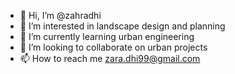 - 👋 Hi, I’m @zahradhi
- 👀 I’m interested in landscape design and planning
- 🌱 I’m currently learning urban engineering 
- 💞️ I’m looking to collaborate on urban projects
- 📫 How to reach me zara.dhi99@gmail.com

<!---
zahradhi/zahradhi is a ✨ special ✨ repository because its `README.md` (this file) appears on your GitHub profile.
You can click the Preview link to take a look at your changes.
--->
